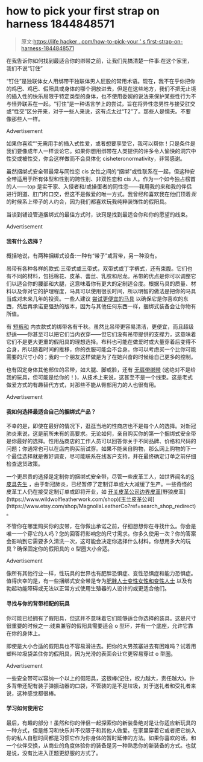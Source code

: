 # how to pick your first strap on harness 1844848571

> 原文:[https://life hacker . com/how-to-pick-your ' s first-strap-on-harness-1844848571](https://lifehacker.com/how-to-pick-your-first-strap-on-harness-1844848571)

在我告诉你如何找到最适合你的绑带之前，让我们先搞清楚一件事:在这个家里，我们不说“钉住”

“钉住”是独联体女人用绑带干独联体男人屁股的常用术语。现在，我不在乎你把你的鸡巴、鸡巴、假阳具或身体的哪个洞放进去，但是在这些地方，我们不把无止境的插入性的快乐局限于特定类型的身体，也不使用委婉的说法来保护某些性行为不与怪异联系在一起。“钉住”是一种语言学上的尝试，旨在将异性恋男性与接受肛交或“性交”区分开来，对于一些人来说，这有点太过“T2”了。那些人是懦夫。不要像那些人一样。

<label class="bxm4mm-13 juykRM">Advertisement</label>

如果你喜欢“”无需用手的插入式性爱，或者想要享受它，我可以帮你！只是条件是我们要像成年人一样谈论它。如果你想用绑带在人类提供的许多令人愉快的洞穴中性交或被性交，你会这样做而不会具体化 cisheteronormativity，非常感谢。

虽然捆绑式安全带最常与同性恋 cis 女性之间的“捆绑”或性联系在一起，但这种安全带适用于所有体型和性别的跨性别、非双性恋和 cis 人。作为一个如今独占榜首的人——top 是实干家、入侵者和/或操蛋者的同性恋——我用我的来和我的伴侣进行阴道、肛门和口交，但这不是做爱的唯一方式。我曾经和喜欢我在他们顶着*我*的时候系上带子的人约会，因为我们都喜欢玩我纯粹装饰性的假阳具。

当谈到铺设管道捆绑式的最佳方式时，诀窍是找到最适合你和你的愿望的线束。

<label class="bxm4mm-13 juykRM">Advertisement</label>

#### 我有什么选择？

概括地说，有两种捆绑式设备:一种有“带子”或背带，另一种没有。

吊带有各种各样的款式:三带式或三带式，双带式或丁字裤式，还有束腹。它们也有不同的材料，包括棉花、皮革、蕾丝、乳胶和尼龙。吊带的优点是你可以调整它们以适合你的腰部和大腿，这意味着你有更大的定制适合度。根据马具的质量、材料以及你对它的护理程度，马具可以使用很长时间，所以明智的做法是把你的马具当成对未来几年的投资。一些人建议 [尝试更便宜的马具](https://www.cosmopolitan.com/sex-love/a30928356/best-strap-on-harnesses-dildos) 以确保它是你喜欢的东西，然后再承诺更强劲的版本，因为与其他任何东西一样，捆绑式装备会让你物有所值。

有 [短裤和](https://rodeoh.com/?gclid=CjwKCAjwps75BRAcEiwAEiACMVefGYpONiJ9iFmZkY7dZrFORY-fm5atu9lVKJ6tqy-XK3Kz_tN0UBoCy3sQAvD_BwE) 内衣款式的绑带各有千秋。虽然比吊带更容易清洁，更便宜，而且超级舒适——你甚至可以把它们当内衣穿——但它们没有吊带提供的支撑力，这意味着它们不是更大更重的假阳具的理想选择。布料也可能在做爱时或大量穿着后变得不合身，所以随着时间的推移，你的衣服可能会不合身。你可以考虑买一个比你可能需要的尺寸小的；我的一个朋友这样做是为了在她兴奋的时候给自己更多的控制。

也有固定身体其他部位的吊带，如大腿、脚或脸，还有 [无肩带绑带](https://kinkazoid.com/strapless-strapons) (这绝对不是给我的玩具，但可能是给你的！)，从技术上来说，这甚至不是一个线束。这是老式做爱方式的有趣替代方式，对那些不能从臀部用力的人也很有用。

<label class="bxm4mm-13 juykRM">Advertisement</label>

#### **我如何选择最适合自己的捆绑式产品？**

不幸的是，即使在最好的情况下，逛逛当地的性商店也不是每个人的选择。对新冠肺炎来说，这是前所未有的高要求。无论如何，亲自购买你的第一个捆绑式安全带是你最好的选择。性用品商店的工作人员可以回答你关于不同品牌、价格和尺码的问题；你通常也可以在店内购买前试穿。如果不能亲自购物，那么网上购物的下一个最佳选择就是做好调查，尽可能联系在线客户支持，并在最终确定订单之前仔细检查退货政策。

一个更昂贵的选择是定制你的捆绑式安全带，尽管一些皮革工人，如世界闻名的[S 皮具先生](https://www.mr-s-leather.com) ，由于新冠肺炎，已经暂停了定制订单或大大减缓了生产。一些奇怪的皮革工人仍在接受定制订单或即将开业，如 [开关皮革公司](http://www.switchleatherco.com)[边界皮革](https://www.etsy.com/shop/BoundAriesLeather?)[野狼皮革](https://www.wildwolfleatherwork.com/shop)[玉兰皮革公司](https://www.etsy.com/shop/MagnoliaLeatherCo?ref=search_shop_redirect) 。

不管你在哪里购买你的皮带，在你做出承诺之前，仔细想想你在寻找什么。你会是唯一一个穿它的人吗？您的回答将影响您的尺寸需求。你多久使用一次？你的答案会影响到它需要多久清洗一次，这可能会决定你选择什么材料。你想用多大的玩具？确保固定你的假阳具的 o 型圈大小合适。

<label class="bxm4mm-13 juykRM">Advertisement</label>

像所有其他行业一样，性玩具的世界也有肥胖恐惧症、变性恐惧症和能力恐惧症。值得庆幸的是，有一些捆绑式安全带是专为[肥胖人士](https://www.autostraddle.com/you-need-help-harnesses-for-trans-women-160416)[变性女性和变性人士](https://www.sportsheets.com/pages/best-sex-toys-sexual-positioning-devices-people-with-disabilities-slp) 以及有勃起功能障碍或无法以正常方式使用生殖器的人设计的或更适合他们。

#### **寻找与你的背带相配的玩具**

你可能已经拥有了假阳具，但这并不意味着它们能够适合你选择的装具。这是尺寸很重要的时候之一:线束兼容的假阳具需要适合 o 型环，并有一个底座，允许它靠在你的身体上。

即使是大小合适的假阳具也不容易滑进去。把你的大男孩塞进去有困难吗？试着用塑料垃圾袋盖住你的假阳具，因为光滑的表面会让它更容易穿过 o 型圈。

<label class="bxm4mm-13 juykRM">Advertisement</label>

一些安全带可以容纳一个以上的假阳具，这很棒(记住，权力越大，责任越大)。许多背带还配有装子弹振动器的口袋，不管装的是不是垃圾，对于送礼者和受礼者来说，这种感觉都很棒。

#### **学习如何使用它**

最后，有趣的部分！虽然和你的伴侣一起探索你的新装备绝对是让你适应新玩具的一种方式，但是练习和快乐并不仅限于和其他人做爱。在家里穿着它或者把它纳入你的私人自慰时间都是习惯它作为你身体的暂时延伸的方法。如果你喜欢的话，和一个伙伴交换，从商业的角度体验你的装备是另一种熟悉你的新装备的方式。也就是说，没有比进入正题更舒服的方式了。